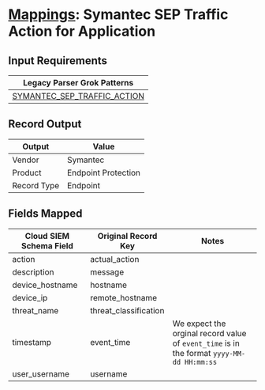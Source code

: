 # [Mappings](README.md): Symantec SEP Traffic Action for Application

## Input Requirements

|Legacy Parser Grok Patterns|
|-------------|
|[SYMANTEC_SEP_TRAFFIC_ACTION](../legacy_parsers/SYMANTEC_SEP_TRAFFIC_ACTION.md)|

## Record Output

|Output|Value|
|------|-----|
|Vendor|Symantec|
|Product|Endpoint Protection|
|Record Type|Endpoint|

## Fields Mapped

|Cloud SIEM Schema Field|Original Record Key|Notes|
|-----------------------|-------------------|-----|
|action|actual_action||
|description|message||
|device_hostname|hostname||
|device_ip|remote_hostname||
|threat_name|threat_classification||
|timestamp|event_time|We expect the orginal record value of `event_time` is in the format `yyyy-MM-dd HH:mm:ss`|
|user_username|username||

